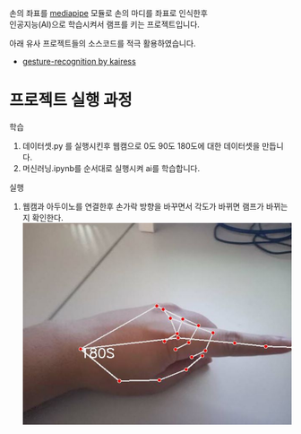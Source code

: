 손의 좌표를 [mediapipe](https://google.github.io/mediapipe/) 모듈로 손의 마디를 좌표로 인식한후  
인공지능(AI)으로 학습시켜서 램프를 키는 프로젝트입니다.

아래 유사 프로젝트들의 소스코드를 적극 활용하였습니다.

* [gesture-recognition by kairess](https://github.com/kairess/gesture-recognition)

# 프로젝트 실행 과정

학습
1. 데이터셋.py 를 실행시킨후 웹캠으로 0도 90도 180도에 대한 데이터셋을 만듭니다.
2. 머신러닝.ipynb를 순서대로 실행시켜 ai를 학습합니다.

실행
1. 웹캠과 아두이노를 연결한후 손가락 방향을 바꾸면서 각도가 바뀌면 램프가 바뀌는지 확인한다.
![180s](./img/180s.JPG)
